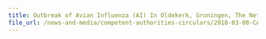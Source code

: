 ```yaml
---
title: Outbreak of Avian Influenza (AI) In Oldekerk, Groningen, The Netherlands 
file_url: /news-and-media/competent-authorities-circulars/2018-03-08-CA2.pdf
---
```

